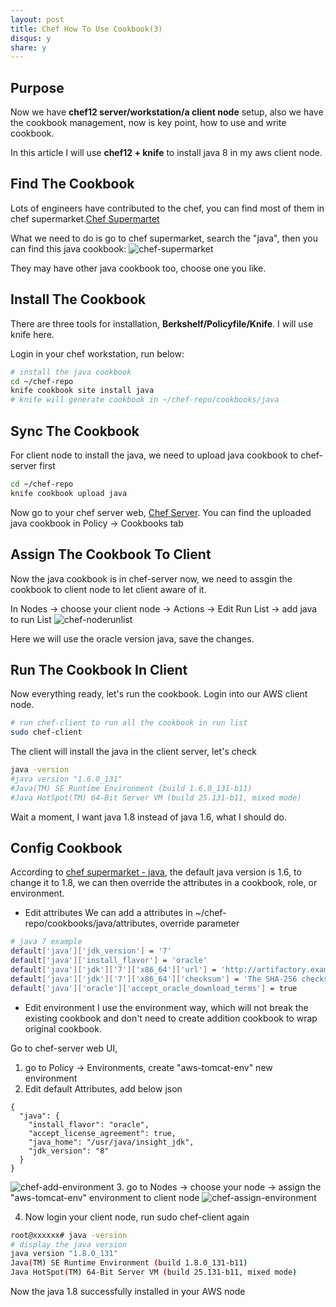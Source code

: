 ```yaml
---
layout: post
title: Chef How To Use Cookbook(3)
disqus: y
share: y
---
```


Purpose
-------------------------
Now we have **chef12 server/workstation/a client node** setup, also we have the cookbook management, now is key point, how to use and write cookbook.

In this article I will use **chef12 + knife** to install java 8 in my aws client node.

Find The Cookbook
-------------------------

Lots of engineers have contributed to the chef, you can find most of them in chef supermarket.[Chef Supermartet](https://supermarket.chef.io)

What we need to do is go to chef supermarket, search the "java", then you can find this java cookbook:
![chef-supermarket](https://raw.githubusercontent.com/ycj28c/ycj28c.github.io/master/images/posts/chef3/chef-supermarket.png)

They may have other java cookbook too, choose one you like.

Install The Cookbook
-------------------------

There are three tools for installation, **Berkshelf/Policyfile/Knife**. I will use knife here.

Login in your chef workstation, run below:
```bash
# install the java cookbook
cd ~/chef-repo
knife cookbook site install java
# knife will generate cookbook in ~/chef-repo/cookbooks/java
```

Sync The Cookbook
-------------------------

For client node to install the java, we need to upload java cookbook to chef-server first
```bash
cd ~/chef-repo
knife cookbook upload java
```

Now go to your chef server web, [Chef Server](https://api.chef.io). You can find the uploaded java cookbook in Policy -> Cookbooks tab

Assign The Cookbook To Client
-------------------------

Now the java cookbook is in chef-server now, we need to assgin the cookbook to client node to let client aware of it.

In Nodes -> choose your client node -> Actions -> Edit Run List -> add java to run List
![chef-noderunlist](https://raw.githubusercontent.com/ycj28c/ycj28c.github.io/master/images/posts/chef3/chef-noderunlist.png)

Here we will use the oracle version java, save the changes.

Run The Cookbook In Client
-------------------------

Now everything ready, let's run the cookbook. Login into our AWS client node.
```bash
# run chef-client to run all the cookbook in run list
sudo chef-client
```

The client will install the java in the client server, let's check
```bash
java -version
#java version "1.6.0_131"
#Java(TM) SE Runtime Environment (build 1.6.0_131-b11)
#Java HotSpot(TM) 64-Bit Server VM (build 25.131-b11, mixed mode)
```

Wait a moment, I want java 1.8 instead of java 1.6, what I should do. 

Config Cookbook
-------------------------

According to [chef supermarket - java](https://supermarket.chef.io/cookbooks/java#knife), the default java version is 1.6, to change it to 1.8, we can then override the attributes in a cookbook, role, or environment.

+ Edit attributes
We can add a attributes in ~/chef-repo/cookbooks/java/attributes, override parameter
```bash
# java 7 example
default['java']['jdk_version'] = '7'
default['java']['install_flavor'] = 'oracle'
default['java']['jdk']['7']['x86_64']['url'] = 'http://artifactory.example.com/artifacts/jdk-7u65-linux-x64.tar.gz'
default['java']['jdk']['7']['x86_64']['checksum'] = 'The SHA-256 checksum of the JDK archive'
default['java']['oracle']['accept_oracle_download_terms'] = true
```

+ Edit environment
I use the environment way, which will not break the existing cookbook and don't need to create addition cookbook to wrap original cookbook.

Go to chef-server web UI,

1. go to Policy -> Environments, create "aws-tomcat-env" new environment
2. Edit default Attributes, add below json
```
{
  "java": {
    "install_flavor": "oracle",
    "accept_license_agreement": true,
    "java_home": "/usr/java/insight_jdk",
    "jdk_version": "8"
  }
}
```
![chef-add-environment](https://raw.githubusercontent.com/ycj28c/ycj28c.github.io/master/images/posts/chef3/chef-addenvironment.png)
3. go to Nodes -> choose your node -> assign the "aws-tomcat-env" environment to client node
![chef-assign-environment](https://raw.githubusercontent.com/ycj28c/ycj28c.github.io/master/images/posts/chef3/chef-assignenvironment.png)

4. Now login your client node, run sudo chef-client again
```bash
root@xxxxxx# java -version
# display the java version
java version "1.8.0_131"
Java(TM) SE Runtime Environment (build 1.8.0_131-b11)
Java HotSpot(TM) 64-Bit Server VM (build 25.131-b11, mixed mode)
```

Now the java 1.8 successfully installed in your AWS node

